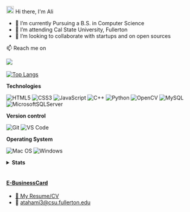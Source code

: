 <img src="https://media.giphy.com/media/hvRJCLFzcasrR4ia7z/giphy.gif" width="20px"></a> Hi there, I'm Ali


- 🔭 I’m currently Pursuing a B.S. in Computer Science
- 🌱 I’m attending Cal State University, Fullerton
- 👯 I’m looking to collaborate with startups and on open sources

📫 Reach me on
<p align="left">
  <a target="_blank"href="https://www.linkedin.com/in/ali-tahami-86b3b0226/"><img src="https://img.shields.io/badge/linkedin-%230077B5.svg?&style=for-the-badge&logo=linkedin&logoColor=white" /></a>&nbsp;&nbsp;&nbsp;&nbsp;
  <!--![Outlook](https://img.shields.io/badge/Microsoft_Outlook-0078D4?style=for-the-badge&logo=microsoft-outlook&logoColor=white)-->
</p>

[![Top Langs](https://github-readme-stats.vercel.app/api/top-langs/?username=atahami3&layout=compact)](https://github.com/midsuh/github-readme-stats)

<summary><b>Technologies</b></summary> 

![HTML5](https://img.shields.io/badge/-HTML5-%23E44D27?style=flat-square&logo=html5&logoColor=ffffff)
![CSS3](https://img.shields.io/badge/-CSS3-%231572B6?style=flat-square&logo=css3)
![JavaScript](https://img.shields.io/badge/-JavaScript-%23F7DF1C?style=flat-square&logo=javascript&logoColor=000000&labelColor=%23F7DF1C&color=%23FFCE5A)
![C++](https://img.shields.io/badge/c++-%2300599C.svg?style=flat-square&logo=c%2B%2B&logoColor=white) ![Python](https://img.shields.io/badge/python-3670A0?style=flat-square&logo=python&logoColor=ffdd54) ![OpenCV](https://img.shields.io/badge/opencv-%23white.svg?style=for-the-badg&logo=opencv&logoColor=white) ![MySQL](https://img.shields.io/badge/mysql-%2300f.svg?style=for-the-badg&logo=mysql&logoColor=white) ![MicrosoftSQLServer](https://img.shields.io/badge/Microsoft%20SQL%20Sever-CC2927?style=for-the-badg&logo=microsoft%20sql%20server&logoColor=white) 

<summary><b>Version control</b></summary> 

![Git](https://img.shields.io/badge/-Git-%23F05032?style=flat-square&logo=git&logoColor=%23ffffff)
![VS Code](https://img.shields.io/badge/-VSCode-%23007ACC?style=flat-square&logo=visual-studio-code)

<summary><b>Operating System</b></summary> 

![Mac OS](https://img.shields.io/badge/mac%20os-000000?style=for-the-badg&logo=macos&logoColor=F0F0F0) ![Windows](https://img.shields.io/badge/Windows-0078D6?style=for-the-badg&logo=windows&logoColor=white)


<details>
  <summary><b>Stats</b></summary>

   <div>
  <a href="https://github.com/atahami3">
  <img height="180em" src="https://github-readme-stats.vercel.app/api?username=atahami3&show_icons=true&theme=dracula&include_all_commits=true&count_private=true"/> 

</div>
</details>
<br>

#### E-BusinessCard
- :paperclip: [My Resume/CV](link...)
- :email: atahami3@csu.fullerton.edu 
